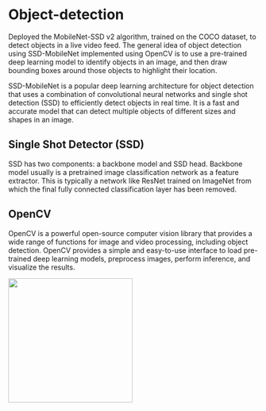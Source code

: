 # Object-detection

Deployed the MobileNet-SSD v2 algorithm, trained on the COCO dataset, to detect objects in a live video feed.
The general idea of object detection using SSD-MobileNet implemented using OpenCV is to use a pre-trained deep learning model to identify objects in an image, and then draw bounding boxes around those objects to highlight their location.

SSD-MobileNet is a popular deep learning architecture for object detection that uses a combination of convolutional neural networks and single shot detection (SSD) to efficiently detect objects in real time. It is a fast and accurate model that can detect multiple objects of different sizes and shapes in an image.

## Single Shot Detector (SSD)
SSD has two components: a backbone model and SSD head. Backbone model usually is a pretrained image classification network as a feature extractor. This is typically a network like ResNet trained on ImageNet from which the final fully connected classification layer has been removed.

## OpenCV

OpenCV is a powerful open-source computer vision library that provides a wide range of functions for image and video processing, including object detection. OpenCV provides a simple and easy-to-use interface to load pre-trained deep learning models, preprocess images, perform inference, and visualize the results.


<img src="https://github.com/Akshatha122/Object_Detection-MobileNet/blob/master/Object_detection_output/Car_detection_image.jpg" width="250"/>
